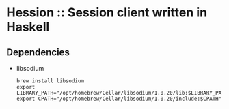 # Hession :: Session client written in Haskell

## Dependencies

- libsodium
  ```
  brew install libsodium
  export LIBRARY_PATH="/opt/homebrew/Cellar/libsodium/1.0.20/lib:$LIBRARY_PATH"
  export CPATH="/opt/homebrew/Cellar/libsodium/1.0.20/include:$CPATH"
  ```